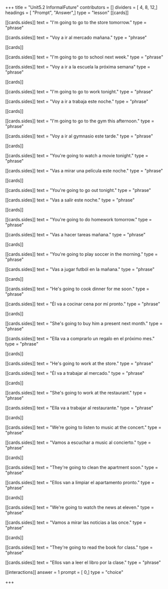 +++
title = "Unit5.2 InformalFuture"
contributors = []
dividers = [ 4, 8, 12,]
headings = [ "Prompt", "Answer",]
type = "lesson"
[[cards]]

[[cards.sides]]
text = "I'm going to go to the store tomorrow."
type = "phrase"

[[cards.sides]]
text = "Voy a ir al mercado mañana."
type = "phrase"

[[cards]]

[[cards.sides]]
text = "I'm going to go to school next week."
type = "phrase"

[[cards.sides]]
text = "Voy a ir a la escuela la próxima semana"
type = "phrase"

[[cards]]

[[cards.sides]]
text = "I'm going to go to work tonight."
type = "phrase"

[[cards.sides]]
text = "Voy a ir a trabaja este noche."
type = "phrase"

[[cards]]

[[cards.sides]]
text = "I'm going to go to the gym this afternoon."
type = "phrase"

[[cards.sides]]
text = "Voy a ir al gymnasio este tarde."
type = "phrase"

[[cards]]

[[cards.sides]]
text = "You're going to watch a movie tonight."
type = "phrase"

[[cards.sides]]
text = "Vas a mirar una película este noche."
type = "phrase"

[[cards]]

[[cards.sides]]
text = "You're going to go out tonight."
type = "phrase"

[[cards.sides]]
text = "Vas a salir este noche."
type = "phrase"

[[cards]]

[[cards.sides]]
text = "You're going to do homework tomorrow."
type = "phrase"

[[cards.sides]]
text = "Vas a hacer tareas mañana."
type = "phrase"

[[cards]]

[[cards.sides]]
text = "You're going to play soccer in the morning."
type = "phrase"

[[cards.sides]]
text = "Vas a jugar futból en la mañana."
type = "phrase"

[[cards]]

[[cards.sides]]
text = "He's going to cook dinner for me soon."
type = "phrase"

[[cards.sides]]
text = "Él va a cocinar cena por mí pronto."
type = "phrase"

[[cards]]

[[cards.sides]]
text = "She's going to buy him a present next month."
type = "phrase"

[[cards.sides]]
text = "Ella va a comprarlo un regalo en el próximo mes."
type = "phrase"

[[cards]]

[[cards.sides]]
text = "He's going to work at the store."
type = "phrase"

[[cards.sides]]
text = "Él va a trabajar al mercado."
type = "phrase"

[[cards]]

[[cards.sides]]
text = "She's going to work at the restaurant."
type = "phrase"

[[cards.sides]]
text = "Ella va a trabajar al restaurante."
type = "phrase"

[[cards]]

[[cards.sides]]
text = "We're going to listen to music at the concert."
type = "phrase"

[[cards.sides]]
text = "Vamos a escuchar a music al concierto."
type = "phrase"

[[cards]]

[[cards.sides]]
text = "They're going to clean the apartment soon."
type = "phrase"

[[cards.sides]]
text = "Ellos van a limpiar el apartamento pronto."
type = "phrase"

[[cards]]

[[cards.sides]]
text = "We're going to watch the news at eleven."
type = "phrase"

[[cards.sides]]
text = "Vamos a mirar las noticias a las once."
type = "phrase"

[[cards]]

[[cards.sides]]
text = "They're going to read the book for class."
type = "phrase"

[[cards.sides]]
text = "Ellos van a leer el libro por la clase."
type = "phrase"

[[interactions]]
answer = 1
prompt = [ 0,]
type = "choice"

+++
